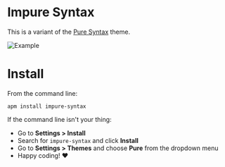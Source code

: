 # Impure Syntax

This is a variant of the [Pure Syntax](https://atom.io/packages/pure-syntax) theme.

![Example](https://i.imgur.com/L3szA9q.png)

# Install

From the command line:

`apm install impure-syntax`

If the command line isn't your thing:

- Go to **Settings > Install**
- Search for `impure-syntax` and click **Install**
- Go to **Settings > Themes** and choose **Pure** from the dropdown menu
- Happy coding! :heart:
